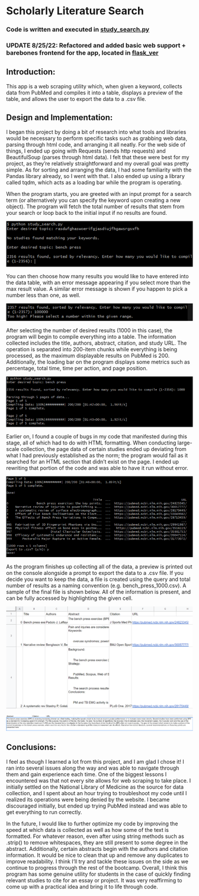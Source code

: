 # Scholarly Literature Search
### Code is written and executed in [study_search.py](scholarly_literature_search/study_search.py)
### UPDATE 8/25/22: Refactored and added basic web support + barebones frontend for the app, located in [flask_ver](scholarly_literature_search/flask_ver)

## Introduction:

This app is a web scraping utility which, when given a keyword, collects data from PubMed and compiles it into a table, displays a preview of the table, and allows the user to export the data to a .csv file.

## Design and Implementation:

I began this project by doing a bit of research into what tools and libraries would be necessary to perform specific tasks such as grabbing web data, parsing through html code, and arranging it all neatly. For the web side of things, I ended up going with Requests (sends http requests) and BeautifulSoup (parses through html data). I felt that these were best for my project, as they’re relatively straightforward and my overall goal was pretty simple. As for sorting and arranging the data, I had some familiarity with the Pandas library already, so I went with that. I also ended up using a library called tqdm, which acts as a loading bar while the program is operating.

When the program starts, you are greeted with an input prompt for a search term (or alternatively you can specify the keyword upon creating a new object). The program will fetch the total number of results that stem from your search or loop back to the initial input if no results are found.

![startup](scholarly_literature_search/screenshots/sch1.png)

You can then choose how many results you would like to have entered into the data table, with an error message appearing if you select more than the max result value. A similar error message is shown if you happen to pick a number less than one, as well.

![too many results](scholarly_literature_search/screenshots/sch2.png)

After selecting the number of desired results (1000 in this case), the program will begin to compile everything into a table. The information collected includes the title, authors, abstract, citation, and study URL. The operation is separated into 200-item chunks while everything is being processed, as the maximum displayable results on PubMed is 200. Additionally, the loading bar on the program displays some metrics such as percentage, total time, time per action, and page position.

![progress](scholarly_literature_search/screenshots/sch3.png)

Earlier on, I found a couple of bugs in my code that manifested during this stage, all of which had to do with HTML formatting. When conducting large-scale collection, the page data of certain studies ended up deviating from what I had previously established as the norm; the program would fail as it searched for an HTML section that didn’t exist on the page. I ended up rewriting that portion of the code and was able to have it run without error. 

![finishing up](scholarly_literature_search/screenshots/sch4.png)

As the program finishes up collecting all of the data, a preview is printed out on the console alongside a prompt to export the data to a .csv file. If you decide you want to keep the data, a file is created using the query and total number of results as a naming convention (e.g. bench_press_1000.csv). A sample of the final file is shown below. All of the information is present, and can be fully accessed by highlighting the given cell.

![example table](scholarly_literature_search/screenshots/sch5.png)

![example abstract preview](scholarly_literature_search/screenshots/sch6.png)

## Conclusions:

I feel as though I learned a lot from this project, and I am glad I chose it! I ran into several issues along the way and was able to navigate through them and gain experience each time. One of the biggest lessons I encountered was that not every site allows for web scraping to take place. I initially settled on the National Library of Medicine as the source for data collection, and I spent about an hour trying to troubleshoot my code until I realized its operations were being denied by the website. I became discouraged initially, but ended up trying PubMed instead and was able to get everything to run correctly.

In the future, I would like to further optimize my code by improving the speed at which data is collected as well as how some of the text is formatted. For whatever reason, even after using string methods such as .strip() to remove whitespaces, they are still present to some degree in the abstract. Additionally, certain abstracts begin with the authors and citation information. It would be nice to clean that up and remove any duplicates to improve readability. I think I’ll try and tackle these issues on the side as we continue to progress through the rest of the bootcamp. 
Overall, I think this program has some genuine utility for students in the case of quickly finding relevant studies to cite for an essay or project. It was very reaffirming to come up with a practical idea and bring it to life through code.

